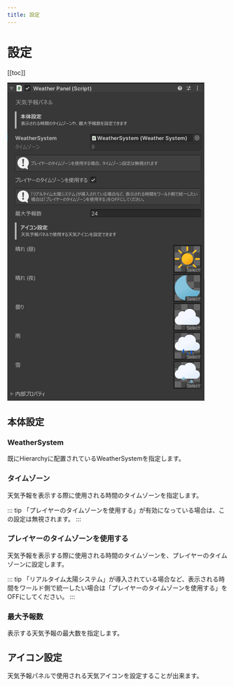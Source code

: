 ```yaml
---
title: 設定
---
```


# 設定
[[toc]]

![alt text](images/settings/image.png)

## 本体設定
### WeatherSystem
既にHierarchyに配置されているWeatherSystemを指定します。  

### タイムゾーン
天気予報を表示する際に使用される時間のタイムゾーンを指定します。  

::: tip
「プレイヤーのタイムゾーンを使用する」が有効になっている場合は、この設定は無視されます。
:::

### プレイヤーのタイムゾーンを使用する
天気予報を表示する際に使用される時間のタイムゾーンを、プレイヤーのタイムゾーンに設定します。    

::: tip
「リアルタイム太陽システム」が導入されている場合など、表示される時間をワールド側で統一したい場合は「プレイヤーのタイムゾーンを使用する」をOFFにしてください。
:::

### 最大予報数
表示する天気予報の最大数を指定します。  

## アイコン設定
天気予報パネルで使用される天気アイコンを設定することが出来ます。

